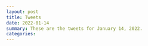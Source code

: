 ```yaml
---
layout: post
title: Tweets
date: 2022-01-14
summary: These are the tweets for January 14, 2022.
categories:
---
```


